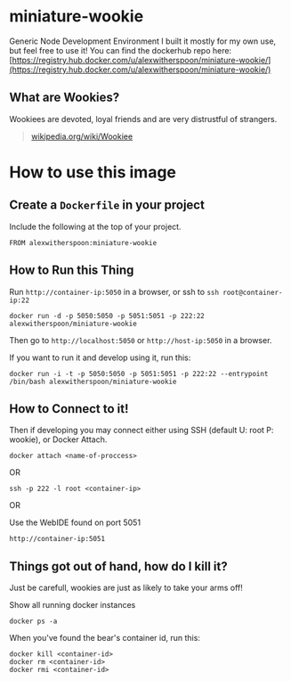 # miniature-wookie
Generic Node Development Environment
I built it mostly for my own use, but feel free to use it! 
You can find the dockerhub repo here: [https://registry.hub.docker.com/u/alexwitherspoon/miniature-wookie/](https://registry.hub.docker.com/u/alexwitherspoon/miniature-wookie/)

## What are Wookies?

Wookiees are devoted, loyal friends and are very distrustful of strangers.

> [wikipedia.org/wiki/Wookiee](http://en.wikipedia.org/wiki/Wookiee)

# How to use this image

## Create a `Dockerfile` in your project

Include the following at the top of your project.

    FROM alexwitherspoon:miniature-wookie

## How to Run this Thing

Run `http://container-ip:5050` in a browser, or ssh to `ssh root@container-ip:22`

    docker run -d -p 5050:5050 -p 5051:5051 -p 222:22 alexwitherspoon/miniature-wookie

Then go to `http://localhost:5050` or `http://host-ip:5050` in a browser.
    
If you want to run it and develop using it, run this:

    docker run -i -t -p 5050:5050 -p 5051:5051 -p 222:22 --entrypoint /bin/bash alexwitherspoon/miniature-wookie
    

## How to Connect to it!

Then if developing you may connect either using SSH (default U: root P: wookie), or Docker Attach.

    docker attach <name-of-proccess>
    
OR

    ssh -p 222 -l root <container-ip>
    
OR

Use the WebIDE found on port 5051

   `http://container-ip:5051`

## Things got out of hand, how do I kill it?

Just be carefull, wookies are just as likely to take your arms off!

Show all running docker instances

    docker ps -a

When you've found the bear's container id, run this:

    docker kill <container-id>
    docker rm <container-id>
    docker rmi <container-id>
